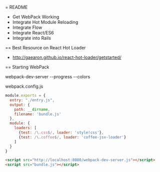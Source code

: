 = README

* Get WebPack Working
* Integrate Hot Module Reloading
* Integrate Flow
* Integrate React/ES6
* Integrate into Rails


== Best Resource on React Hot Loader

* http://gaearon.github.io/react-hot-loader/getstarted/

== Starting WebPack

webpack-dev-server --progress --colors

webpack.config.js
```javascript
module.exports = {
  entry: "./entry.js",
  output: {
    path: __dirname,
    filename: 'bundle.js'
  },
  module: {
    loaders: [
      {test: /\.css$/, loader: 'style!css'},
      {test: /\.coffee$/, loader: 'coffee-jsx-loader'}
    ]
  }
}
```

```html
<script src="http://localhost:8080/webpack-dev-server.js"></script>
<script src="bundle.js"></script>
```